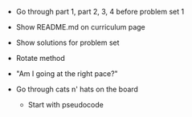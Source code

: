 - Go through part 1, part 2, 3, 4 before problem set 1
- Show README.md on curriculum page
- Show solutions for problem set
- Rotate method

- "Am I going at the right pace?"

- Go through cats n' hats on the board
    - Start with pseudocode
